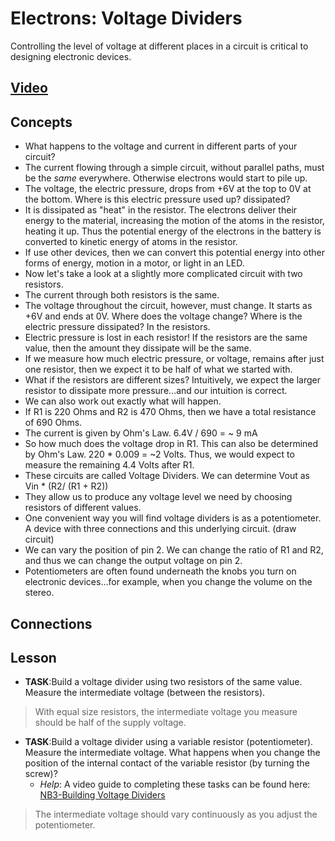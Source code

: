 # Electrons: Voltage Dividers
Controlling the level of voltage at different places in a circuit is critical to designing electronic devices.

## [Video]()

## Concepts
- What happens to the voltage and current in different parts of your circuit?
- The current flowing through a simple circuit, without parallel paths, must be the *same* everywhere. Otherwise electrons would start to pile up.
- The voltage, the electric pressure, drops from +6V at the top to 0V at the bottom. Where is this electric pressure used up? dissipated?
- It is dissipated as "heat" in the resistor. The electrons deliver their energy to the material, increasing the motion of the atoms in the resistor, heating it up. Thus the potential energy of the electrons in the battery is converted to kinetic energy of atoms in the resistor.
- If use other devices, then we can convert this potential energy into other forms of energy, motion in a motor, or light in an LED.
- Now let's take a look at a slightly more complicated circuit with two resistors.
- The current through both resistors is the same.
- The voltage throughout the circuit, however, must change. It starts as +6V and ends at 0V. Where does the voltage change? Where is the electric pressure dissipated? In the resistors.
- Electric pressure is lost in each resistor! If the resistors are the same value, then the amount they dissipate will be the same.
- If we measure how much electric pressure, or voltage, remains after just one resistor, then we expect it to be half of what we started with.
- What if the resistors are different sizes? Intuitively, we expect the larger resistor to dissipate more pressure...and our intuition is correct.
- We can also work out exactly what will happen.
- If R1 is 220 Ohms and R2 is 470 Ohms, then we have a total resistance of 690 Ohms.
- The current is given by Ohm's Law. 6.4V / 690 = ~ 9 mA
- So how much does the voltage drop in R1. This can also be determined by Ohm's Law. 220 * 0.009 = ~2 Volts. Thus, we would expect to measure the remaining 4.4 Volts after R1.
- These circuits are called Voltage Dividers. We can determine Vout as Vin * (R2/ (R1 + R2))
- They allow us to produce any voltage level we need by choosing resistors of different values.
- One convenient way you will find voltage dividers is as a potentiometer. A device with three connections and this underlying circuit. (draw circuit)
- We can vary the position of pin 2. We can change the ratio of R1 and R2, and thus we can change the output voltage on pin 2.
- Potentiometers are often found underneath the knobs you turn on electronic devices...for example, when you change the volume on the stereo.

## Connections

## Lesson

- **TASK**:Build a voltage divider using two resistors of the same value. Measure the intermediate voltage (between the resistors).
> With equal size resistors, the intermediate voltage you measure should be half of the supply voltage.

- **TASK**:Build a voltage divider using a variable resistor (potentiometer). Measure the intermediate voltage. What happens when you change the position of the internal contact of the variable resistor (by turning the screw)?
  - *Help*: A video guide to completing these tasks can be found here: [NB3-Building Voltage Dividers](https://vimeo.com/1000789632)
> The intermediate voltage should vary continuously as you adjust the potentiometer.
